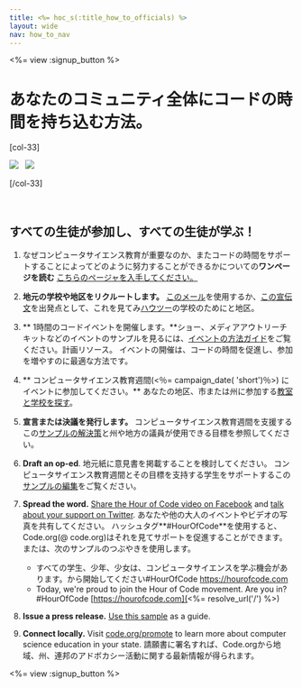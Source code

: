 ```yaml
---
title: <%= hoc_s(:title_how_to_officials) %>
layout: wide
nav: how_to_nav
---
```

<%= view :signup_button %>

# あなたのコミュニティ全体にコードの時間を持ち込む方法。

[col-33]

![](/images/fit-275/highlight-obama.png)&nbsp;&nbsp;&nbsp;![](/images/fit-246/dan.jpg)

[/col-33]

<p style="clear:both">&nbsp;</p>

## すべての生徒が参加し、すべての生徒が学ぶ！

1. なぜコンピュータサイエンス教育が重要なのか、またコードの時間をサポートすることによってどのように努力することができるかについての**ワンページを読む** [こちらのページャを入手してください。](/files/hoc-one-pager.pdf)

2. **地元の学校や地区をリクルートします。** [このメール](<%= resolve_url('/promote/resources#sample-emails')%>)を使用するか、<a href = "％= resolve_url( '/ promote / stats')％ ">この宣伝文</a>を出発点として、これを見てみ[ハウツー](<%= resolve_url('/how-to') %>)の学校のためにと地区。

3. ** 1時間のコードイベントを開催します。**ショー、メディアアウトリーチキットなどのイベントのサンプルを見るには、[イベントの方法ガイド](<%= resolve_url('/how-to/events')%>)をご覧ください。計画リソース。 イベントの開催は、コードの時間を促進し、参加を増やすのに最適な方法です。

4. ** コンピュータサイエンス教育週間(<％= campaign_date( 'short')％>) にイベントに参加してください。** あなたの地区、市または州に参加する[教室と学校を探す](<%= resolve_url('/events') %>)。

5. **宣言または決議を発行します。** コンピュータサイエンス教育週間を支援するこの[サンプルの解決策](<%= resolve_url('resources/proclamation')%>)と州や地方の議員が使用できる目標を参照してください。

6. **Draft an op-ed**. 地元紙に意見書を掲載することを検討してください。 コンピュータサイエンス教育週間とその目標を支持する学生をサポートするこの [サンプルの編集](<%= resolve_url('/promote/op-ed') %>)をご覧ください。

7. **Spread the word.** [Share the Hour of Code video on Facebook](https://www.facebook.com/sharer/sharer.php?u=http%3A%2F%2Fhourofcode.com%2Fus) and [talk about your support on Twitter](https://twitter.com/intent/tweet?url=http%3A%2F%2Fhourofcode.com&text=I%27m%20participating%20in%20this%20year%27s%20%23HourOfCode%2C%20are%20you%3F%20%40codeorg&original_referer=https%3A%2F%2Fwww.google.com%2Furl%3Fq%3Dhttps%253A%252F%252Ftwitter.com%252Fshare%253Fhashtags%253D%2526amp%253Brelated%253Dcodeorg%2526amp%253Btext%253DI%252527m%252Bparticipating%252Bin%252Bthis%252Byear%252527s%252B%252523HourOfCode%25252C%252Bare%252Byou%25253F%252B%252540codeorg%2526amp%253Burl%253Dhttp%25253A%25252F%25252Fhourofcode.com%26sa%3DD%26sntz%3D1%26usg%3DAFQjCNE1GLTUbKZfMlEh9Aj5w0iswz6PYQ&related=codeorg&hashtags=). あなたや他の大人のイベントやビデオの写真を共有してください。 ハッシュタグ**#HourOfCode**を使用すると、Code.org(@ code.org)はそれを見てサポートを促進することができます。 または、次のサンプルのつぶやきを使用します。
    
    - すべての学生、少年、少女は、コンピュータサイエンスを学ぶ機会があります。から開始してください#HourOfCode [https://hourofcode.com ](<%= resolve_url('/') %>)
    - Today, we're proud to join the Hour of Code movement. Are you in? #HourOfCode [https://hourofcode.com](<%= resolve_url('/') %>)   
          
        

8. **Issue a press release.** [Use this sample](<%= resolve_url('/promote/official-press-release') %>) as a guide.

9. **Connect locally.** Visit [code.org/promote](<%= codeorg_url('/promote') %>) to learn more about computer science education in your state. 請願書に署名すれば、Code.orgから地域、州、連邦のアドボカシー活動に関する最新情報が得られます。

<%= view :signup_button %>